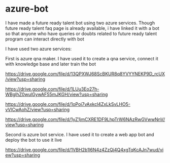 # azure-bot
I have made a future ready talent bot using two azure services. 
Though future ready talent faq page is already available, i have linked it with a bot so that anyone who have queries or doubts related to future ready talent program can interact directly with bot

I have used two azure services:

First is azure qna maker. I have used it to create a qna service, connect it with knowledge base and later train the bot

https://drive.google.com/file/d/13QPXWJ68ScBKUR8q8YVYYNEKP9D_rcUX/view?usp=sharing

https://drive.google.com/file/d/1LUu3Eo27h-WBglhZ0wulGywAF55mJKGH/view?usp=sharing

https://drive.google.com/file/d/1oPoi7vAxkcl4ZxLkSvLHO5-vVlCwAohZ/view?usp=sharing

https://drive.google.com/file/d/1yZ1jmCXRE1DF9LhpTrW6NAzRwGVwwNnV/view?usp=sharing

Second is azure bot service. I have used it to create a web app bot and deploy the bot to use it live

https://drive.google.com/file/d/1VBH2b1l6N4z4ZzQj4Q4xgTqKcAJn7wud/view?usp=sharing
